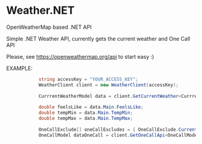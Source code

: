 # Weather.NET
OpenWeatherMap based .NET API

Simple .NET Weather API, currently gets the current weather and One Call API

Please, see https://openweathermap.org/api to start easy :)

EXAMPLE:
```c#
            string accessKey = "YOUR_ACCESS_KEY";
            WeatherClient client = new WeatherClient(accessKey);
            
            CurrrentWeatherModel data = client.GetCurrentWeather<CurrrentWeatherModel>("London", "en", "metric").Result;  
            
            double feelsLike = data.Main.FeelsLike;
            double tempMin = data.Main.TempMin;
            double tempMax = data.Main.TempMax;
                       
            OneCallExclude[] oneCallExcludes = { OneCallExclude.Current, OneCallExclude.Daily };
            OneCallModel dataOneCall = client.GetOneCallApi<OneCallModel>(40.12, 96.66, "en", oneCallExcludes).Result;
                
```
